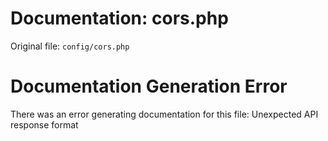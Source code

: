 # Documentation: cors.php

Original file: `config/cors.php`

# Documentation Generation Error

There was an error generating documentation for this file: Unexpected API response format